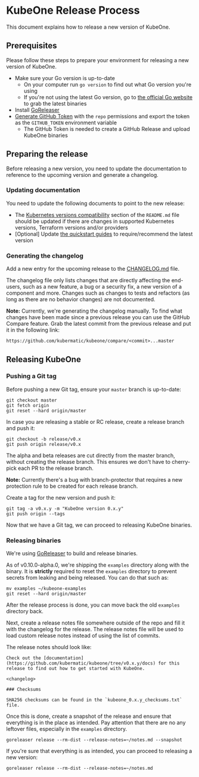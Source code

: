 # KubeOne Release Process

This document explains how to release a new version of KubeOne.

## Prerequisites

Please follow these steps to prepare your environment for releasing
a new version of KubeOne.

* Make sure your Go version is up-to-date
  * On your computer run `go version` to find out what
  Go version you're using
  * If you're not using the latest Go version, go to
  [the official Go website][1] to grab the latest binaries
* Install [GoReleaser][2]
* [Generate GitHub Token][3] with the `repo` permissions
and export the token as the `GITHUB_TOKEN` environment variable
  * The GitHub Token is needed to create a GitHub Release and
  upload KubeOne binaries

## Preparing the release

Before releasing a new version, you need to update the documentation
to reference to the upcoming version and generate a changelog.

### Updating documentation

You need to update the following documents to point to the new release:

* The [Kubernetes versions compatibility][5] section of the
`README.md` file should be updated if there are changes in supported
Kubernetes versions, Terraform versions and/or providers
* [Optional] Update [the quickstart guides][6] to require/recommend
the latest version

### Generating the changelog

Add a new entry for the upcoming release to the [CHANGELOG.md][7] file.

The changelog file only lists changes that are directly affecting
the end-users, such as a new feature, a bug or a security fix, a new
version of a component and more. Changes such as changes to tests and
refactors (as long as there are no behavior changes) are not documented.

**Note:** Currently, we're generating the changelog manually.
To find what changes have been made since a previous release
you can use the GitHub Compare feature. Grab the latest
commit from the previous release and put it in the
following link:
```
https://github.com/kubermatic/kubeone/compare/<commit>...master
```

## Releasing KubeOne

### Pushing a Git tag

Before pushing a new Git tag, ensure your `master` branch is up-to-date:

```
git checkout master
git fetch origin
git reset --hard origin/master
```

In case you are releasing a stable or RC release, create a release
branch and push it:

```
git checkout -b release/v0.x
git push origin release/v0.x
```

The alpha and beta releases are cut directly from the master branch,
without creating the release branch. This ensures we don't have to
cherry-pick each PR to the release branch.

**Note:** Currently there's a bug with branch-protector that
requires a new protection rule to be created for each release branch.

Create a tag for the new version and push it:

```
git tag -a v0.x.y -m "KubeOne version 0.x.y"
git push origin --tags
```

Now that we have a Git tag, we can proceed to releasing KubeOne binaries.

### Releasing binaries

We're using [GoReleaser][8] to build and release binaries.

As of v0.10.0-alpha.0, we're shipping the `examples` directory along with
the binary. It is **strictly** required to reset the `examples` directory
to prevent secrets from leaking and being released. You can do that such as:

```
mv examples ~/kubeone-examples
git reset --hard origin/master
```

After the release process is done, you can move back the old `examples` directory
back.

Next, create a release notes file somewhere outside of the repo and
fill it with the changelog for the release. The release notes file will be
used to load custom release notes instead of using the list of commits.

The release notes should look like:

```
Check out the [documentation](https://github.com/kubermatic/kubeone/tree/v0.x.y/docs) for this release to find out how to get started with KubeOne.

<changelog>

### Checksums

SHA256 checksums can be found in the `kubeone_0.x.y_checksums.txt` file.
```

Once this is done, create a snapshot of the release and ensure that everything
is in the place as intended. Pay attention that there are no any leftover files,
especially in the `examples` directory.

```
goreleaser release --rm-dist --release-notes=~/notes.md --snapshot
```

If you're sure that everything is as intended, you can proceed to releasing
a new version:

```
goreleaser release --rm-dist --release-notes=~/notes.md
```

[1]: https://golang.org/dl/
[2]: https://goreleaser.com/install/
[3]: https://help.github.com/en/articles/creating-a-personal-access-token-for-the-command-line
[4]: https://github.com/kubermatic/kubeone#installing-kubeone
[5]: https://github.com/kubermatic/kubeone#kubernetes-versions-compatibility
[6]: https://github.com/kubermatic/kubeone/tree/master/docs
[7]: https://github.com/kubermatic/kubeone/blob/master/CHANGELOG.md
[8]: https://goreleaser.com
